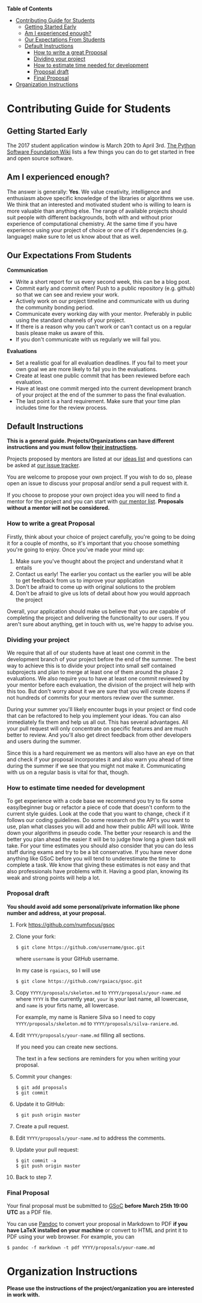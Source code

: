<!-- markdown-toc start - Don't edit this section. Run M-x markdown-toc-generate-toc again -->
**Table of Contents**

- [Contributing Guide for Students](#contributing-guide-for-students)
    - [Getting Started Early](#getting-started-early)
    - [Am I experienced enough?](#am-i-experienced-enough)
    - [Our Expectations From Students](#our-expectations-from-students)
    - [Default Instructions](#default-instructions)
        - [How to write a great Proposal](#how-to-write-a-great-proposal)
        - [Dividing your project](#dividing-your-project)
        - [How to estimate time needed for development](#how-to-estimate-time-needed-for-development)
        - [Proposal draft](#proposal-draft)
        - [Final Proposal](#final-proposal)
- [Organization Instructions](#organization-instructions)

<!-- markdown-toc end -->


# Contributing Guide for Students

## Getting Started Early

The 2017 student application window is March 20th to April 3rd.
[The Python Software Foundation Wiki](https://wiki.python.org/moin/SummerOfCode/2016#Students)
lists a few things you can do to get started in free and open source software.

## Am I experienced enough?

The answer is generally: **Yes**. 
We value creativity, intelligence and enthusiasm above specific knowledge of the libraries or algorithms we use. 
We think that an interested and motivated student who is willing to learn is more valuable than anything else.
The range of available projects should suit people with different backgrounds, both with and without prior experience of computational chemistry.
At the same time if you have experience using your project of choice or one of it's dependencies (e.g. language) make sure to let us know about that as well.

## Our Expectations From Students

**Communication**

- Write a short report for us every second week, this can be a blog post.
- Commit early and commit often! Push to a public repository (e.g. github) so that we can see and review your work.
- Actively work on our project timeline and communicate with us during the community bonding period.
- Communicate every working day with your mentor. Preferably in public using the standard channels of your project.
- If there is a reason why you can't work or can't contact us on a regular basis please make us aware of this.
- If you don't communicate with us regularly we will fail you.

**Evaluations**

- Set a realistic goal for all evaluation deadlines. If you fail to meet your own goal we are more likely to fail you in the evaluations.
- Create at least one public commit that has been reviewed before each evaluation.
- Have at least one commit merged into the current development branch of your project at the end of the summer to pass the final evaluation.
- The last point is a hard requirement. Make sure that your time plan includes time for the review process.


## Default Instructions

**This is a general guide.
Projects/Organizations can have different instructions
and you must follow [their instructions](#organization-instructions).**

Projects proposed by mentors are listed at our [ideas list][IL] and
questions can be asked at [our issue tracker][issues].

You are welcome to propose your own project. If you wish to do so, please
open an issue to discuss your proposal and/or send a pull request with it.

If you choose to propose your own project idea you will need to find
a mentor for the project
and you can start with [our mentor list][ML].
**Proposals without a mentor will not be considered.**

### How to write a great Proposal

Firstly, think about your choice of project carefully, you're going to be doing it for a couple of months, so it's important that you choose something you're going to enjoy. Once you've made your mind up:

1. Make sure you've thought about the project and understand what it entails
2. Contact us early! The earlier you contact us the earlier you will be able to get feedback from us to improve your application
3. Don't be afraid to come up with original solutions to the problem
4. Don't be afraid to give us lots of detail about how you would approach the project

Overall, your application should make us believe that you are capable of completing the project and delivering the functionality to our users. If you aren't sure about anything, get in touch with us, we're happy to advise you.

### Dividing your project

We require that all of our students have at least one commit in the development branch of your project before the end of the summer. The best way to achieve this is to divide your project into small self contained subprojects and plan to merge at least one of them around the phase 2 evaluations. We also require you to have at least one commit reviewed by your mentor before each evaluation, the division of the project will help with this too. But don't worry about it we are sure that you will create dozens if not hundreds of commits for your mentors review over the summer.

During your summer you'll likely encounter bugs in your project or find code that can be refactored to help you implement your ideas. You can also immediately fix them and help us all out. This has several advantages. All your pull request will only concentrate on specific features and are much better to review. And you'll also get direct feedback from other developers and users during the summer.

Since this is a hard requirement we as mentors will also have an eye on that and check if your proposal incorporates it and also warn you ahead of time during the summer if we see that you might not make it. Communicating with us on a regular basis is vital for that, though. 

### How to estimate time needed for development

To get experience with a code base we recommend you try to fix some easy/beginner bug or refactor a piece of code that doesn't conform to the current style guides. 
Look at the code that you want to change, check if it follows our coding guidelines. 
Do some research on the API's you want to use, plan what classes you will add and how their public API will look. 
Write down your algorithms in pseudo code. 
The better your research is and the better you plan ahead the easier it will be to judge how long a given task will take. 
For your time estimates you should also consider that you can do less stuff during exams and try to be a bit conservative. 
If you have never done anything like GSoC before you will tend to underestimate the time to complete a task. 
We know that giving these estimates is not easy and that also professionals have problems with it. 
Having a good plan, knowing its weak and strong points will help a lot. 

### Proposal draft

**You should avoid add some personal/private information
like phone number and address, at your proposal.**

1.  Fork https://github.com/numfocus/gsoc

2.  Clone your fork:

    ~~~
    $ git clone https://github.com/username/gsoc.git
    ~~~

    where `username` is your GitHub username.

    In my case is `rgaiacs`, so I will use

    ~~~
    $ git clone https://github.com/rgaiacs/gsoc.git
    ~~~

2.  Copy `YYYY/proposals/skeleton.md` to `YYYY/proposals/your-name.md`
    where `YYYY` is the currently year, `your` is your last name, all lowercase,
    and `name` is your firts name, all lowercase.

    For example, my name is Raniere Silva so I need to
    copy `YYYY/proposals/skeleton.md` to `YYYY/proposals/silva-raniere.md`.

3.  Edit `YYYY/proposals/your-name.md` filling all sections.

    If you need you can create new sections.

    The text in a few sections are reminders for you
    when writing your proposal.

4.  Commit your changes:

    ~~~
    $ git add proposals
    $ git commit
    ~~~

5.  Update it to GitHub:

    ~~~
    $ git push origin master
    ~~~

6.  Create a pull request.

7.  Edit `YYYY/proposals/your-name.md` to address the comments.

8.  Update your pull request:

    ~~~
    $ git commit -a
    $ git push origin master
    ~~~

9.  Back to step 7.

### Final Proposal

Your final proposal must be submitted to [GSoC][]
**before March 25th 19:00 UTC**
as a PDF file.

You can use [Pandoc][] to convert your proposal in Markdown
to PDF **if you have LaTeX installed on your machine**
or convert to HTML and print it to PDF using your web browser.
For example, you can

~~~
$ pandoc -f markdown -t pdf YYYY/proposals/your-name.md
~~~

# Organization Instructions

**Please use the instructions of the project/organization
you are interested in work with.**

<!-- ## biocore -->

<!-- Read [default instructions](#default-instructions). -->

<!-- ## DyND -->

<!-- Read [default instructions](#default-instructions). -->

<!-- ## Gensim -->

<!-- Read [default instructions](#default-instructions). -->

<!-- ## JuliaOpt -->

<!-- Read [default instructions](#default-instructions). -->

<!-- ## matplotlib -->

<!-- Read [default instructions](#default-instructions). -->

<!-- ## Pandas -->

<!-- Read [default instructions](#default-instructions). -->

<!-- ## Software Carpentry -->

<!-- Read [default instructions](#default-instructions). -->

[IL]: 2015/ideas-list.md
[issues]: https://github.com/numfocus/gsoc/issues
[GSoC]: http://summerofcode.withgoogle.com/
[ML]: organization/team.md
[Pandoc]: http://pandoc.org/
